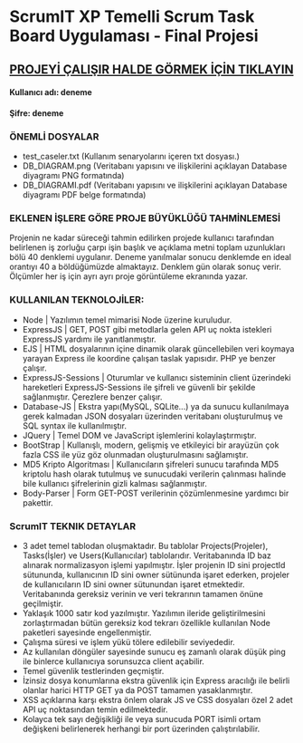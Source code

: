 # ScrumIT XP Temelli Scrum Task Board Uygulaması - Final Projesi


## [PROJEYİ ÇALIŞIR HALDE GÖRMEK İÇİN TIKLAYIN](https://ali-baskoylu.herokuapp.com/)

#### Kullanıcı adı: deneme

#### Şifre: deneme 

### ÖNEMLİ DOSYALAR
- test_caseler.txt (Kullanım senaryolarını içeren txt dosyası.)
- DB_DIAGRAM.png (Veritabanı yapısını ve ilişkilerini açıklayan Database diyagramı PNG formatında)
- DB_DIAGRAMI.pdf (Veritabanı yapısını ve ilişkilerini açıklayan Database diyagramı PDF belge formatında)

### EKLENEN İŞLERE GÖRE PROJE BÜYÜKLÜĞÜ TAHMİNLEMESİ
Projenin ne kadar süreceği tahmin edilirken projede kullanıcı tarafından belirlenen iş zorluğu çarpı işin başlık ve açıklama metni toplam uzunlukları bölü 40 denklemi uygulanır. Deneme yanılmalar sonucu denklemde en ideal orantıyı 40 a böldüğümüzde almaktayız. Denklem gün olarak sonuç verir. Ölçümler her iş için ayrı ayrı proje görüntüleme ekranında yazar.

### KULLANILAN TEKNOLOJİLER: 
- Node | Yazılımın temel mimarisi Node üzerine kuruludur.
- ExpressJS | GET, POST gibi metodlarla gelen API uç nokta istekleri ExpressJS yardımı ile yanıtlanmıştır.
- EJS | HTML dosyalarının içine dinamik olarak güncellebilen veri koymaya yarayan Express ile koordine çalışan taslak yapısıdır. PHP ye benzer çalışır. 
- ExpressJS-Sessions | Oturumlar ve kullanıcı sisteminin client üzerindeki hareketleri ExpressJS-Sessions ile şifreli ve güvenli bir şekilde sağlanmıştır. Çerezlere benzer çalışır.
- Database-JS | Ekstra yapı(MySQL, SQLite...) ya da sunucu kullanılmaya gerek kalmadan JSON dosyaları üzerinden veritabanı oluşturulmuş ve SQL syntax ile kullanılmıştır.
- JQuery | Temel DOM ve JavaScript işlemlerini kolaylaştırmıştır.
- BootStrap | Kullanışlı, modern, gelişmiş ve etkileyici bir arayüzün çok fazla CSS ile yüz göz olunmadan oluşturulmasını sağlamıştır.
- MD5 Kripto Algoritması | Kullanıcıların şifreleri sunucu tarafında MD5 kriptolu hash olarak tutulmuş ve sunucudaki verilerin çalınması halinde bile kullanıcı şifrelerinin gizli kalması sağlanmıştır.
- Body-Parser | Form GET-POST verilerinin çözümlenmesine yardımcı bir pakettir.

### ScrumIT TEKNIK DETAYLAR
- 3 adet temel tablodan oluşmaktadır. Bu tablolar Projects(Projeler), Tasks(İşler) ve Users(Kullanıcılar) tablolarıdır. Veritabanında ID baz alınarak normalizasyon işlemi yapılmıştır. İşler projenin ID sini projectId sütununda, kullanıcının ID sini owner sütünunda işaret ederken, projeler de kullanıcıların ID sini owner sütunundan işaret etmektedir. Veritabanında gereksiz verinin ve veri tekrarının tamamen önüne geçilmiştir.
- Yaklaşık 1000 satır kod yazılmıştır. Yazılımın ileride geliştirilmesini zorlaştırmadan bütün gereksiz kod tekrarı özellikle kullanılan Node paketleri sayesinde engellenmiştir.
- Çalışma süresi ve işlem yükü tölere edilebilir seviyededir.
- Az kullanılan döngüler sayesinde sunucu eş zamanlı olarak düşük ping ile binlerce kullanıcıya sorunsuzca client açabilir.
- Temel güvenlik testlerinden geçmiştir.
- İzinsiz dosya konumlarına ekstra güvenlik için Express aracılığı ile belirli olanlar harici HTTP GET ya da POST tamamen yasaklanmıştır.
- XSS açıklarına karşı ekstra önlem olarak JS ve CSS dosyaları özel 2 adet API uç noktasından temin edilmektedir.
- Kolayca tek sayı değişikliği ile veya sunucuda PORT isimli ortam değişkeni belirlenerek herhangi bir port üzerinden çalıştırılabilir.
